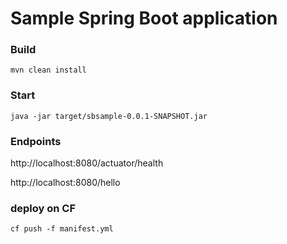 # Sample Spring Boot application

### Build
```
mvn clean install
```


### Start
```
java -jar target/sbsample-0.0.1-SNAPSHOT.jar
```

### Endpoints

http://localhost:8080/actuator/health

http://localhost:8080/hello


### deploy on CF
```
cf push -f manifest.yml 
```